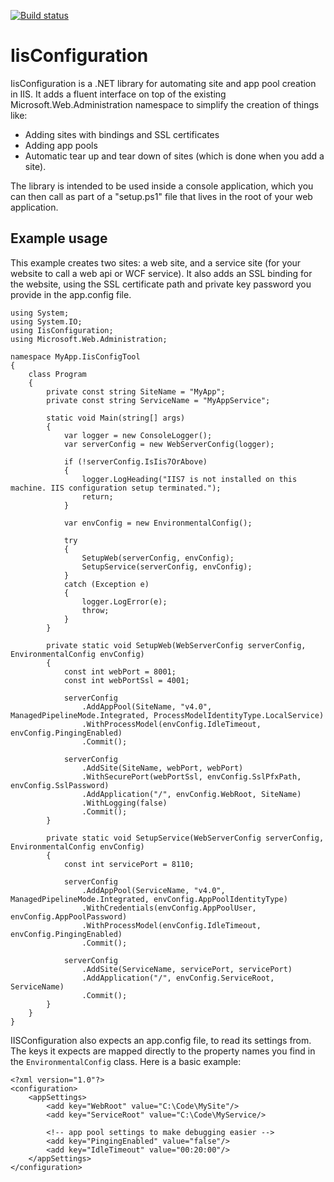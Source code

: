 [![Build status](https://ci.appveyor.com/api/projects/status/ej34y5wtjfxr8w7m/branch/master?svg=true)](https://ci.appveyor.com/project/Workshop2/iisconfiguration/branch/master)

# IisConfiguration
IisConfiguration is a .NET library for automating site and app pool creation in IIS. It adds a fluent interface on top of the existing Microsoft.Web.Administration namespace to simplify the creation of things like:

- Adding sites with bindings and SSL certificates
- Adding app pools
- Automatic tear up and tear down of sites (which is done when you add a site).

The library is intended to be used inside a console application, which you can then call as part of a "setup.ps1" file that lives in the root of your web application.

## Example usage

This example creates two sites: a web site, and a service site (for your website to call a web api or WCF service). It also adds an SSL binding for the website, using the SSL certificate path and private key password you provide in the app.config file.

    using System;
    using System.IO;
    using IisConfiguration;
    using Microsoft.Web.Administration;
    
    namespace MyApp.IisConfigTool
    {
    	class Program
        {
            private const string SiteName = "MyApp";
            private const string ServiceName = "MyAppService";
    
    		static void Main(string[] args)
    		{
    			var logger = new ConsoleLogger();
    			var serverConfig = new WebServerConfig(logger);
    
    			if (!serverConfig.IsIis7OrAbove)
    			{
    				logger.LogHeading("IIS7 is not installed on this machine. IIS configuration setup terminated.");
    				return;
    			}
    
    			var envConfig = new EnvironmentalConfig();
    
    			try
    			{
                    SetupWeb(serverConfig, envConfig);
                    SetupService(serverConfig, envConfig);
    			}
    			catch (Exception e)
    			{
    				logger.LogError(e);
    				throw;
    			}
    		}
    
            private static void SetupWeb(WebServerConfig serverConfig, EnvironmentalConfig envConfig)
    	    {
                const int webPort = 8001;
                const int webPortSsl = 4001;
    
    	        serverConfig
                    .AddAppPool(SiteName, "v4.0", ManagedPipelineMode.Integrated, ProcessModelIdentityType.LocalService)
    	            .WithProcessModel(envConfig.IdleTimeout, envConfig.PingingEnabled)
    	            .Commit();
    
    	        serverConfig
                    .AddSite(SiteName, webPort, webPort)
                    .WithSecurePort(webPortSsl, envConfig.SslPfxPath, envConfig.SslPassword)
                    .AddApplication("/", envConfig.WebRoot, SiteName)
    	            .WithLogging(false)
    	            .Commit();
    	    }
    
            private static void SetupService(WebServerConfig serverConfig, EnvironmentalConfig envConfig)
            {
                const int servicePort = 8110;
    
                serverConfig
                    .AddAppPool(ServiceName, "v4.0", ManagedPipelineMode.Integrated, envConfig.AppPoolIdentityType)
                    .WithCredentials(envConfig.AppPoolUser, envConfig.AppPoolPassword)
                    .WithProcessModel(envConfig.IdleTimeout, envConfig.PingingEnabled)
                    .Commit();
    
                serverConfig
                    .AddSite(ServiceName, servicePort, servicePort)
                    .AddApplication("/", envConfig.ServiceRoot, ServiceName)
                    .Commit();
            }
    	}
    }


IISConfiguration also expects an app.config file, to read its settings from. The keys it expects are mapped directly to the property names you find in the `EnvironmentalConfig` class. Here is a basic example:

    <?xml version="1.0"?>
    <configuration>
        <appSettings>
            <add key="WebRoot" value="C:\Code\MySite"/>
            <add key="ServiceRoot" value="C:\Code\MyService/>
    
            <!-- app pool settings to make debugging easier -->
            <add key="PingingEnabled" value="false"/>
            <add key="IdleTimeout" value="00:20:00"/>
        </appSettings>
    </configuration>


